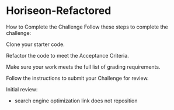 # Horiseon-Refactored

How to Complete the Challenge
Follow these steps to complete the challenge:

Clone your starter code.

Refactor the code to meet the Acceptance Criteria.

Make sure your work meets the full list of grading requirements.

Follow the instructions to submit your Challenge for review.


Initial review:
- search engine optimization link does not reposition